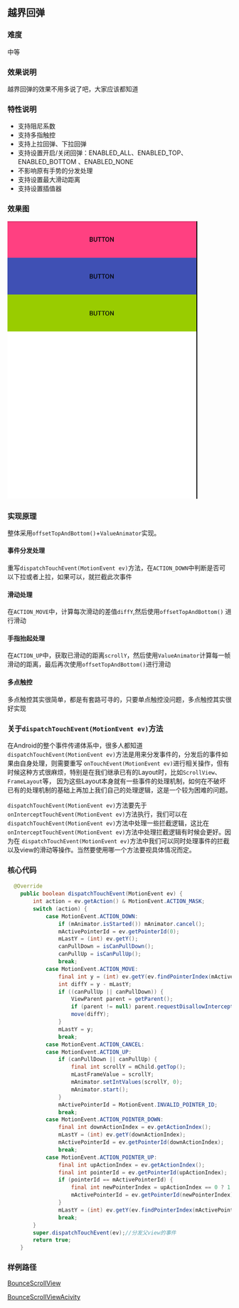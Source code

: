 ## 越界回弹

### 难度
中等

### 效果说明
越界回弹的效果不用多说了吧，大家应该都知道

### 特性说明
- 支持阻尼系数
- 支持多指触控
- 支持上拉回弹、下拉回弹
- 支持设置开启/关闭回弹：ENABLED_ALL、ENABLED_TOP、ENABLED_BOTTOM 、ENABLED_NONE
- 不影响原有手势的分发处理
- 支持设置最大滑动距离
- 支持设置插值器

### 效果图
![效果图](https://github.com/qiangxi/PopularEffect/blob/master/gif/GIF005.gif?raw=true)

### 实现原理
整体采用`offsetTopAndBottom()`+`ValueAnimator`实现。
#### 事件分发处理
重写`dispatchTouchEvent(MotionEvent ev)`方法，在`ACTION_DOWN`中判断是否可以下拉或者上拉，如果可以，就拦截此次事件
#### 滑动处理
在`ACTION_MOVE`中，计算每次滑动的差值`diffY`,然后使用`offsetTopAndBottom()` 进行滑动
#### 手指抬起处理
在`ACTION_UP`中，获取已滑动的距离`scrollY`，然后使用`ValueAnimator`计算每一帧滑动的距离，最后再次使用`offsetTopAndBottom()`进行滑动
#### 多点触控
多点触控其实很简单，都是有套路可寻的，只要单点触控没问题，多点触控其实很好实现


### 关于`dispatchTouchEvent(MotionEvent ev)`方法
在Android的整个事件传递体系中，很多人都知道`dispatchTouchEvent(MotionEvent ev)`方法是用来分发事件的，分发后的事件如果由自身处理，则需要重写
`onTouchEvent(MotionEvent ev)`进行相关操作，但有时候这种方式很麻烦，特别是在我们继承已有的Layout时，比如`ScrollView`、`FrameLayout`等，
因为这些Layout本身就有一些事件的处理机制，如何在不破坏已有的处理机制的基础上再加上我们自己的处理逻辑，这是一个较为困难的问题。

`dispatchTouchEvent(MotionEvent ev)`方法要先于`onInterceptTouchEvent(MotionEvent ev)`方法执行，我们可以在
`dispatchTouchEvent(MotionEvent ev)`方法中处理一些拦截逻辑，这比在`onInterceptTouchEvent(MotionEvent ev)`方法中处理拦截逻辑有时候会更好。因为在
`dispatchTouchEvent(MotionEvent ev)`方法中我们可以同时处理事件的拦截以及view的滑动等操作。当然要使用哪一个方法要视具体情况而定。

### 核心代码
```java
  @Override
    public boolean dispatchTouchEvent(MotionEvent ev) {
        int action = ev.getAction() & MotionEvent.ACTION_MASK;
        switch (action) {
            case MotionEvent.ACTION_DOWN:
                if (mAnimator.isStarted()) mAnimator.cancel();
                mActivePointerId = ev.getPointerId(0);
                mLastY = (int) ev.getY();
                canPullDown = isCanPullDown();
                canPullUp = isCanPullUp();
                break;
            case MotionEvent.ACTION_MOVE:
                final int y = (int) ev.getY(ev.findPointerIndex(mActivePointerId));
                int diffY = y - mLastY;
                if ((canPullUp || canPullDown)) {
                    ViewParent parent = getParent();
                    if (parent != null) parent.requestDisallowInterceptTouchEvent(true);
                    move(diffY);
                }
                mLastY = y;
                break;
            case MotionEvent.ACTION_CANCEL:
            case MotionEvent.ACTION_UP:
                if (canPullDown || canPullUp) {
                    final int scrollY = mChild.getTop();
                    mLastFrameValue = scrollY;
                    mAnimator.setIntValues(scrollY, 0);
                    mAnimator.start();
                }
                mActivePointerId = MotionEvent.INVALID_POINTER_ID;
                break;
            case MotionEvent.ACTION_POINTER_DOWN:
                final int downActionIndex = ev.getActionIndex();
                mLastY = (int) ev.getY(downActionIndex);
                mActivePointerId = ev.getPointerId(downActionIndex);
                break;
            case MotionEvent.ACTION_POINTER_UP:
                final int upActionIndex = ev.getActionIndex();
                final int pointerId = ev.getPointerId(upActionIndex);
                if (pointerId == mActivePointerId) {
                    final int newPointerIndex = upActionIndex == 0 ? 1 : 0;
                    mActivePointerId = ev.getPointerId(newPointerIndex);
                }
                mLastY = (int) ev.getY(ev.findPointerIndex(mActivePointerId));
                break;
        }
        super.dispatchTouchEvent(ev);//分发父view的事件
        return true;
    }
```

### 样例路径
[BounceScrollView](https://github.com/qiangxi/PopularEffect/blob/master/app/src/main/java/com/qiangxi/populareffect/view/BounceScrollView.java)

[BounceScrollViewAcivity ](https://github.com/qiangxi/PopularEffect/blob/master/app/src/main/java/com/qiangxi/populareffect/activity/scrollview/BounceScrollViewAcivity.java)
